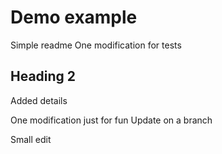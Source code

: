 # Demo example

Simple readme
One modification for tests

## Heading 2

Added details

One modification just for fun
Update on a branch

Small edit
